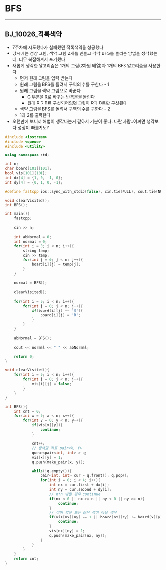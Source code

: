 # BFS

---

## BJ_10026_적록색약
- 7주차에 시도했다가 실패했던 적록색약을 성공했다
- 당시에는 정상 그림, 색약 그림 2개를 만들고 각각 BFS를 돌리는 방법을 생각했는데, 너무 복잡해져서 포기했다
- 새롭게 생각한 알고리즘은 1개의 그림(2차원 배열)과 1개의 BFS 알고리즘을 사용한다
  - 먼저 원래 그림을 입력 받는다
  - 원래 그림을 BFS를 돌려서 구역의 수를 구한다 - 1
  - 원래 그림을 색약 그림으로 바꾼다
    - G 부분을 R로 바꾸는 반복문을 돌린다
    - 원래 R G B로 구성되어있던 그림이 R과 B로만 구성된다
  - 색약 그림을 BFS를 돌려서 구역의 수를 구한다 - 2
  - 1과 2를 출력한다
- 오랜만에 보니까 해법이 생각나는거 같아서 기분이 좋다. 나란 사람..어쩌면 생각보다 성장이 빠를지도?
```c++
#include <iostream>
#include <queue>
#include <utility>

using namespace std;

int n;
char board[101][101];
bool vis[101][101];
int dx[4] = {1, 0, -1, 0};
int dy[4] = {0, 1, 0, -1};

#define fastcpp ios::sync_with_stdio(false), cin.tie(NULL), cout.tie(NULL);

void clearVisited();
int BFS();

int main(){
	fastcpp;
	
	cin >> n;
	
	int abNormal = 0;
	int normal = 0;
	for(int i = 0; i < n; i++){
		string temp;
		cin >> temp;
		for(int j = 0; j < n; j++){
			board[i][j] = temp[j];
		}
	}
	
	normal = BFS();
	
	clearVisited();
	
	for(int i = 0; i < n; i++){
		for(int j = 0; j < n; j++){
			if(board[i][j] == 'G'){
				board[i][j] = 'R';
			}
		}
	}
	
	abNormal = BFS();
	
	cout << normal << " " << abNormal;
	
	return 0;
}

void clearVisited(){
	for(int i = 0; i < n; i++){
		for(int j = 0; j < n; j++){
			vis[i][j] = false;
		}
	}
}

int BFS(){
	int cnt = 0;
	for(int x = 0; x < n; x++){
		for(int y = 0; y < n; y++){
			if(vis[x][y]){
				continue;
			}
			
			cnt++;
			// 탐색할 좌표 pair<X, Y>
			queue<pair<int, int> > q;
			vis[x][y] = 1;
			q.push(make_pair(x, y));
			
			while(!q.empty()){
				pair<int, int> cur = q.front(); q.pop();
				for(int i = 0; i < 4; i++){
					int nx = cur.first + dx[i];
					int ny = cur.second + dy[i];
					// n*n 밖일 경우 continue
					if(nx < 0 || nx >= n || ny < 0 || ny >= n){
						continue;
					}
					// 이미 방문 또는 같은 색이 아닐 경우
					if(vis[nx][ny] == 1 || board[nx][ny] != board[x][y]){
						continue;
					}
					vis[nx][ny] = 1;
					q.push(make_pair(nx, ny));
				}
			}
		}
	}
	return cnt;
}
```
